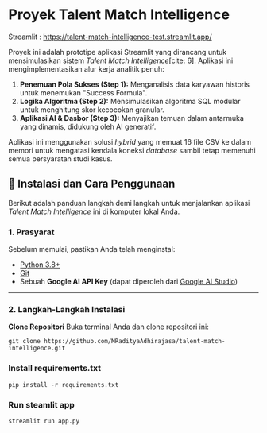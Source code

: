 # Proyek Talent Match Intelligence

Streamlit : https://talent-match-intelligence-test.streamlit.app/

Proyek ini adalah prototipe aplikasi Streamlit yang dirancang untuk mensimulasikan sistem *Talent Match Intelligence*[cite: 6]. Aplikasi ini mengimplementasikan alur kerja analitik penuh:

1.  **Penemuan Pola Sukses (Step 1):** Menganalisis data karyawan historis untuk menemukan "Success Formula".
2.  **Logika Algoritma (Step 2):** Mensimulasikan algoritma SQL modular untuk menghitung skor kecocokan granular.
3.  **Aplikasi AI & Dasbor (Step 3):** Menyajikan temuan dalam antarmuka yang dinamis, didukung oleh AI generatif.

Aplikasi ini menggunakan solusi *hybrid* yang memuat 16 file CSV ke dalam memori untuk mengatasi kendala koneksi *database* sambil tetap memenuhi semua persyaratan studi kasus.

## 🚀 Instalasi dan Cara Penggunaan

Berikut adalah panduan langkah demi langkah untuk menjalankan aplikasi *Talent Match Intelligence* ini di komputer lokal Anda.

### 1. Prasyarat

Sebelum memulai, pastikan Anda telah menginstal:
* [Python 3.8+](https://www.python.org/downloads/)
* [Git](https://git-scm.com/downloads)
* Sebuah **Google AI API Key** (dapat diperoleh dari [Google AI Studio](https://aistudio.google.com/))

---

### 2. Langkah-Langkah Instalasi

**Clone Repositori**
Buka terminal Anda dan clone repositori ini:
```
git clone https://github.com/MRadityaAdhirajasa/talent-match-intelligence.git
```

### Install requirements.txt
```
pip install -r requirements.txt
```

### Run steamlit app
```
streamlit run app.py
```
